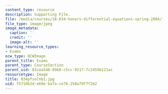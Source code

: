 ```yaml
---
content_type: resource
description: Supporting File.
file: /media/courses/18-034-honors-differential-equations-spring-2004/f5718b2de69eba7ace76258a79f7f2b2_034pfsolnb1.jpg
file_type: image/jpeg
image_metadata:
  caption: ''
  credit: ''
  image-alt: ''
learning_resource_types:
- Exams
ocw_type: OCWImage
parent_title: Exams
parent_type: CourseSection
parent_uid: 83cea548-8968-c5cc-9217-7c2459b121ac
resourcetype: Image
title: 034pfsolnb1.jpg
uid: f5718b2d-e69e-ba7a-ce76-258a79f7f2b2
---
```

